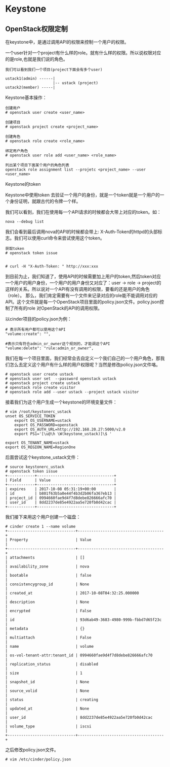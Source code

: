 # Keystone

## OpenStack权限定制

在keystone中，是通过调用API的权限来控制一个用户的权限。

一个user针对一个project有什么样的role。就有什么样的权限。所以说权限对应的是role,也就是我们说的角色。

```
我们可以看到我们一个项目(project下面会有多个user)

ustack1(admin) ------|
                     |-- ustack (project)
ustack2(member) -----|
```

Keystone基本操作：

```
创建用户
# openstack user create <user_name>

创建项目
# openstack project create <project_name>

创建角色
# openstack role create <role_name>

绑定用户角色
# openstack user role add <user_name> <role_name>

列出某个项目下面某个用户的角色列表
openstack role assignment list --projetc <project_name> --user <user_name>
```

Keystone的token

Keystone中使用token 去验证一个用户的身份，就是一个token就是一个用户的一个身份证明，就跟古代的令牌一个样。

我们可以看到，我们在使用每一个API请求的时候都会大带上对应的token。如：

```
nova --debug list
```

我们会看到最后调用nova的API的时候都会带上: X-Auth-Token的httpd的头部标志。我们可以使用curl命令来尝试使用这个token。

```
获取token
# openstack token issue


# curl -H "X-Auth-Token: " http://xxx:xxx
```

到目前为止，我们知道了，使用API的时候需要加上用户的token,然后token对应一个用户的用户身份，一个用户的用户身份又对应了：user -&gt; role -&gt; project的这样的关系。所以说对一个API有没有调用的权限，要看的还是用户的角色（role）。 那么，我们肯定需要有一个文件来记录对应的role能不能调用对应的API。这个文件就是每一个OpenStack项目里面的policy.json文件。policy.json控制了所有的role 对OpenStack的API的调用权限。

以cinder项目的policy.json为例：

```
# 表示所有用户都可以使用这个API
"volume:create": "", 

#表示只有符合admin_or_owner这个规则的，才能调这个API
"volume:delete": "rule:admin_or_owner",
```

我们在每一个项目里面，我们经常会去自定义一个我们自己的一个用户角色，那我们怎么去定义这个用户有什么样的用户权限呢？当然是修改policy.json文件咯。

```
# openstack user create ustack
# openstack user set  --password openstack ustack
# openstack project create ustack
# openstack role create visitor
# openstack role add --user ustack --project ustack visitor
```

接着我们为这个用户生成一个keystone的环境变量文件：

```
# vim /root/keystonerc_ustack
unset OS_SERVICE_TOKEN
    export OS_USERNAME=ustack
    export OS_PASSWORD=openstack
    export OS_AUTH_URL=http://192.168.20.27:5000/v2.0
    export PS1='[\u@\h \W(keystone_ustack)]\$ '

export OS_TENANT_NAME=ustack
export OS_REGION_NAME=RegionOne
```

后面尝试这个keystone\_ustack文件：

```
# source keystonerc_ustack
# openstack token issue
+------------+----------------------------------+
| Field      | Value                            |
+------------+----------------------------------+
| expires    | 2017-10-08 05:31:19+00:00        |
| id         | b801f63b5a0e44f4b3d2b06fa367eb13 |
| project_id | 0994660fae9d4f7d8debe826666afc70 |
| user_id    | 8dd2237de85e4922aa5e720fb0d42cac |
+------------+----------------------------------+
```

我们接下来用这个用户创建一个磁盘：

```
# cinder create 1 --name volume
+------------------------------+--------------------------------------+
| Property                     | Value                                |
+------------------------------+--------------------------------------+
| attachments                  | []                                   |
| availability_zone            | nova                                 |
| bootable                     | false                                |
| consistencygroup_id          | None                                 |
| created_at                   | 2017-10-08T04:32:25.000000           |
| description                  | None                                 |
| encrypted                    | False                                |
| id                           | 93d6ab49-3683-4980-999b-fbbd7d65f23c |
| metadata                     | {}                                   |
| multiattach                  | False                                |
| name                         | volume                               |
| os-vol-tenant-attr:tenant_id | 0994660fae9d4f7d8debe826666afc70     |
| replication_status           | disabled                             |
| size                         | 1                                    |
| snapshot_id                  | None                                 |
| source_volid                 | None                                 |
| status                       | creating                             |
| updated_at                   | None                                 |
| user_id                      | 8dd2237de85e4922aa5e720fb0d42cac     |
| volume_type                  | iscsi                                |
+------------------------------+--------------------------------------+
```

之后修改policy.json文件。

```
# vim /etc/cinder/policy.json
```



